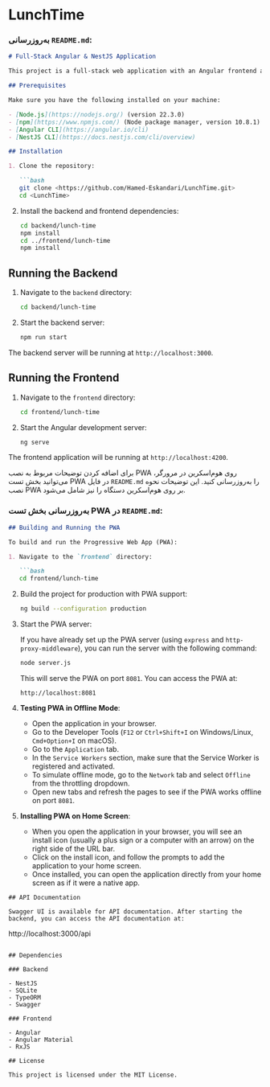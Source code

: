 # LunchTime
### به‌روزرسانی `README.md`:

```markdown
# Full-Stack Angular & NestJS Application

This project is a full-stack web application with an Angular frontend and a NestJS backend, using SQLite as the database. Swagger is used for API documentation.

## Prerequisites

Make sure you have the following installed on your machine:

- [Node.js](https://nodejs.org/) (version 22.3.0)
- [npm](https://www.npmjs.com/) (Node package manager, version 10.8.1)
- [Angular CLI](https://angular.io/cli)
- [NestJS CLI](https://docs.nestjs.com/cli/overview)

## Installation

1. Clone the repository:

   ```bash
   git clone <https://github.com/Hamed-Eskandari/LunchTime.git>
   cd <LunchTime>
   ```

2. Install the backend and frontend dependencies:

   ```bash
   cd backend/lunch-time
   npm install
   cd ../frontend/lunch-time
   npm install
   ```

## Running the Backend

1. Navigate to the `backend` directory:

   ```bash
   cd backend/lunch-time
   ```

2. Start the backend server:

   ```bash
   npm run start
   ```

The backend server will be running at `http://localhost:3000`.

## Running the Frontend

1. Navigate to the `frontend` directory:

   ```bash
   cd frontend/lunch-time
   ```

2. Start the Angular development server:

   ```bash
   ng serve
   ```

The frontend application will be running at `http://localhost:4200`.

برای اضافه کردن توضیحات مربوط به نصب PWA روی هوم‌اسکرین در مرورگر، می‌توانید بخش تست PWA در فایل `README.md` را به‌روزرسانی کنید. این توضیحات نحوه نصب PWA بر روی هوم‌اسکرین دستگاه را نیز شامل می‌شود.

### به‌روزرسانی بخش تست PWA در `README.md`:

```markdown
## Building and Running the PWA

To build and run the Progressive Web App (PWA):

1. Navigate to the `frontend` directory:

   ```bash
   cd frontend/lunch-time
   ```

2. Build the project for production with PWA support:

   ```bash
   ng build --configuration production
   ```

3. Start the PWA server:

   If you have already set up the PWA server (using `express` and `http-proxy-middleware`), you can run the server with the following command:

   ```bash
   node server.js
   ```

   This will serve the PWA on port `8081`. You can access the PWA at:

   ```
   http://localhost:8081
   ```

4. **Testing PWA in Offline Mode**:

   - Open the application in your browser.
   - Go to the Developer Tools (`F12` or `Ctrl+Shift+I` on Windows/Linux, `Cmd+Option+I` on macOS).
   - Go to the `Application` tab.
   - In the `Service Workers` section, make sure that the Service Worker is registered and activated.
   - To simulate offline mode, go to the `Network` tab and select `Offline` from the throttling dropdown.
   - Open new tabs and refresh the pages to see if the PWA works offline on port `8081`.

5. **Installing PWA on Home Screen**:

   - When you open the application in your browser, you will see an install icon (usually a plus sign or a computer with an arrow) on the right side of the URL bar.
   - Click on the install icon, and follow the prompts to add the application to your home screen.
   - Once installed, you can open the application directly from your home screen as if it were a native app.

```
## API Documentation

Swagger UI is available for API documentation. After starting the backend, you can access the API documentation at:

```
http://localhost:3000/api
```

## Dependencies

### Backend

- NestJS
- SQLite
- TypeORM
- Swagger

### Frontend

- Angular
- Angular Material
- RxJS

## License

This project is licensed under the MIT License.
```
